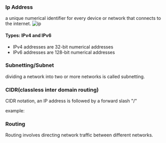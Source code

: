 ### Ip Address
a unique numerical identifier for every device or network that connects to the internet.
![ip](https://bluecatnetworks.com/wp-content/uploads/2020/05/ipv4-1.png)
#### Types: IPv4 and IPv6
- IPv4 addresses are 32-bit numerical addresses
- IPv6 addresses are 128-bit numerical addresses
### Subnetting/Subnet
dividing a network into two or more networks is called subnetting.
### CIDR(classless inter domain routing)
CIDR notation, an IP address is followed by a forward slash "/"

example: 
### Routing
Routing involves directing network traffic between different networks.
### 
